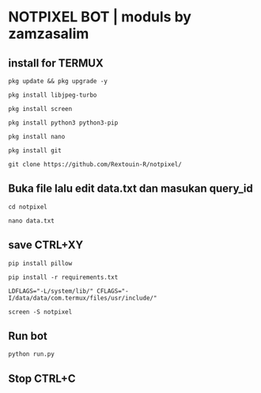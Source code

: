 # NOTPIXEL BOT | moduls by zamzasalim

## install for TERMUX
```
pkg update && pkg upgrade -y
```
```
pkg install libjpeg-turbo
```
```
pkg install screen
```
```
pkg install python3 python3-pip 
```
```
pkg install nano
```
```
pkg install git
```
```
git clone https://github.com/Rextouin-R/notpixel/
```
## Buka file lalu edit data.txt dan masukan query_id
```
cd notpixel
```
```
nano data.txt
```
## save CTRL+XY
```
pip install pillow
```
```
pip install -r requirements.txt
```
```
LDFLAGS="-L/system/lib/" CFLAGS="-I/data/data/com.termux/files/usr/include/"
```
```
screen -S notpixel
```
## Run bot
```
python run.py
```
## Stop CTRL+C
